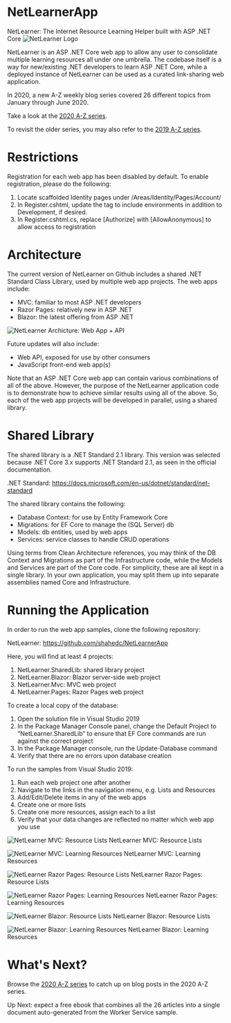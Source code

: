 # NetLearnerApp
NetLearner: The Internet Resource Learning Helper built with ASP .NET Core
![NetLearner Logo](/design/logos/NetLearner-logo.png "NetLearner Logo")

NetLearner is an ASP .NET Core web app to allow any user to consolidate multiple learning resources all under one umbrella. The codebase itself is a way for new/existing .NET developers to learn ASP .NET Core, while a deployed instance of NetLearner can be used as a curated link-sharing web application. 

In 2020, a new A-Z weekly blog series covered 26 different topics from January through June 2020. 

Take a look at the [2020 A-Z series](https://wakeupandcode.com/aspnetcore/#aspnetcore2020).

To revisit the older series, you may also refer to the [2019 A-Z series](https://wakeupandcode.com/aspnetcore/#aspnetcore2019).

# Restrictions

Registration for each web app has been disabled by default. To enable registration, please do the following:

1. Locate scaffolded Identity pages under /Areas/Identity/Pages/Account/
2. In Register.cshtml, update the <environment> tag to include environments in addition to Development, if desired.
3. In Register.cshtml.cs, replace [Authorize] with [AllowAnonymous] to allow access to registration   

# Architecture

The current version of NetLearner on Github includes a shared .NET Standard Class Library, used by multiple web app projects. The web apps include:

* MVC: familiar to most ASP .NET developers
* Razor Pages: relatively new in ASP .NET
* Blazor: the latest offering from ASP .NET

![NetLearner Archicture: Web App + API](/design/architecture/NetLearner-AspNetCore31-Architecture.png "NetLearner Archicture: Web App + API")


Future updates will also include:

* Web API, exposed for use by other consumers
* JavaScript front-end web app(s)

Note that an ASP .NET Core web app can contain various combinations of all of the above. However, the purpose of the NetLearner application code is to demonstrate how to achieve similar results using all of the above. So, each of the web app projects will be developed in parallel, using a shared library.

# Shared Library

The shared library is a .NET Standard 2.1 library. This version was selected because .NET Core 3.x supports .NET Standard 2.1, as seen in the official documentation.

.NET Standard: https://docs.microsoft.com/en-us/dotnet/standard/net-standard

The shared library contains the following:

* Database Context: for use by Entity Framework Core
* Migrations: for EF Core to manage the (SQL Server) db
* Models: db entities, used by web apps
* Services: service classes to handle CRUD operations

Using terms from Clean Architecture references, you may think of the DB Context and Migrations as part of the Infrastructure code, while the Models and Services are part of the Core code. For simplicity, these are all kept in a single library. In your own application, you may split them up into separate assemblies named Core and Infrastructure.

# Running the Application

In order to run the web app samples, clone the following repository:

NetLearner:  https://github.com/shahedc/NetLearnerApp

Here, you will find at least 4 projects:

1. NetLearner.SharedLib: shared library project
2. NetLearner.Blazor: Blazor server-side web project
3. NetLearner.Mvc: MVC web project
4. NetLearner.Pages: Razor Pages web project

To create a local copy of the database:

1. Open the solution file in Visual Studio 2019
2. In the Package Manager Console panel, change the Default Project to “NetLearner.SharedLib” to ensure that EF Core commands are run against the correct project
3. In the Package Manager console, run the Update-Database command
4. Verify that there are no errors upon database creation

To run the samples from Visual Studio 2019:

1. Run each web project one after another
2. Navigate to the links in the navigation menu, e.g. Lists and Resources
3. Add/Edit/Delete items in any of the web apps
4. Create one or more lists
5. Create one more resources, assign each to a list
6. Verify that your data changes are reflected no matter which web app you use


![NetLearner MVC: Resource Lists](/design/screenshots/NetLearner-Lists.PNG "NetLearner MVC: Resource Lists")
NetLearner MVC: Resource Lists

![NetLearner MVC: Learning Resources](/design/screenshots/NetLearner-Resources.PNG "NetLearner MVC: Learning Resources")
NetLearner MVC: Learning Resources

![NetLearner Razor Pages: Resource Lists](/design/screenshots/NetLearner-Pages-Lists.PNG "NetLearner Razor Pages: Resource Lists")
NetLearner Razor Pages: Resource Lists 

![NetLearner Razor Pages: Learning Resources](/design/screenshots/NetLearner-Pages-Resources.PNG "NetLearner Razor Pages: Learning Resources")
NetLearner Razor Pages: Learning Resources

![NetLearner Blazor: Resource Lists](/design/screenshots/NetLearner-Blazor-Lists.PNG "NetLearner Blazor: Resource Lists")
NetLearner Blazor: Resource Lists   

![NetLearner Blazor: Learning Resources](/design/screenshots/NetLearner-Blazor-Resources.PNG "NetLearner Blazor: Learning Resources")
NetLearner Blazor: Learning Resources

# What's Next?

Browse the [2020 A-Z series](https://wakeupandcode.com/aspnetcore/#aspnetcore2020) to catch up on blog posts in the 2020 A-Z series.

Up Next: expect a free ebook that combines all the 26 articles into a single document auto-generated from the Worker Service sample.








